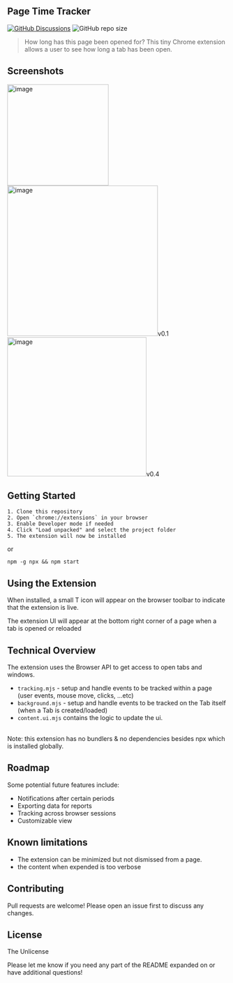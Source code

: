 ## Page Time Tracker
<!---
[![npx version](https://img.shields.io/npm/v/npx.svg)](https://npm.im/npx)
![Chrome Web Store](https://img.shields.io/chrome-web-store/rating/lmmmdnmgmgnimgcfbnomdgeldehlfafn)
![Chrome Web Store Version](https://img.shields.io/chrome-web-store/v/lmmmdnmgmgnimgcfbnomdgeldehlfafn)
--->
[![GitHub Discussions](https://img.shields.io/github/discussions/mimieam/TimeTab)](https://npm.im/npx)
![GitHub repo size](https://img.shields.io/github/repo-size/mimieam/TimeTab)


> How long has this page been opened for?
> This tiny Chrome extension allows a user to see how long a tab has been open.

## Screenshots
<img width="232" alt="image" src="https://github.com/Mimieam/TimeTab/assets/834291/5588a97b-5251-486d-83f7-bfeb8fb2bf54">
<img width="345" alt="image" src="https://github.com/Mimieam/TimeTab/assets/834291/119a140a-518e-4d96-a06c-7a53ea26e433">v0.1
<img width="319" alt="image" src="https://github.com/Mimieam/TimeTab/assets/834291/012beb95-2ab6-47d5-bafb-73b4034c02de">v0.4



## Getting Started 
```
1. Clone this repository
2. Open `chrome://extensions` in your browser
3. Enable Developer mode if needed
4. Click "Load unpacked" and select the project folder
5. The extension will now be installed
```
or
```
npm -g npx && npm start  
```



## Using the Extension
When installed, a small T icon will appear on the browser toolbar to indicate that the extension is live.

The extension UI will appear at the bottom right corner of a page when a tab is opened or reloaded


## Technical Overview
The extension uses the Browser API to get access to open tabs and windows. 
- `tracking.mjs`  - setup and handle events to be tracked within a page (user events, mouse move, clicks, ...etc) 
- `background.mjs` -  setup and handle events to be tracked on the Tab itself (when a Tab is created/loaded) 
- `content.ui.mjs` contains the logic to update the ui.
<br> 
Note: this extension has no bundlers & no dependencies besides npx which is installed globally.

## Roadmap
Some potential future features include:

- Notifications after certain periods
- Exporting data for reports
- Tracking across browser sessions
- Customizable view

## Known limitations
- The extension can be minimized but not dismissed from a page.
- the content when expended is too verbose

## Contributing
Pull requests are welcome! Please open an issue first to discuss any changes.

## License
The Unlicense

Please let me know if you need any part of the README expanded on or have additional questions! 
